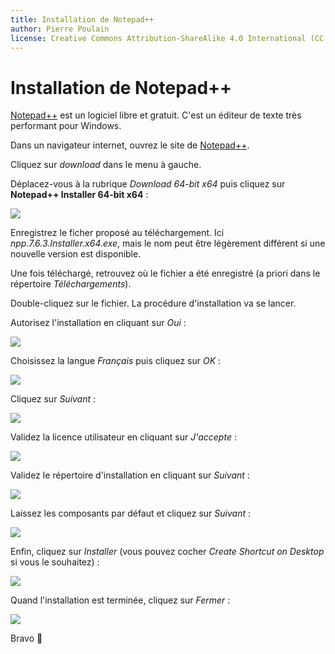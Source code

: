 ```yaml
---
title: Installation de Notepad++
author: Pierre Poulain
license: Creative Commons Attribution-ShareAlike 4.0 International (CC BY-SA 4.0)
---
```


# Installation de Notepad++

[Notepad++](https://notepad-plus-plus.org/fr/) est un logiciel libre et gratuit. C'est un éditeur de texte très performant pour Windows.

Dans un navigateur internet, ouvrez le site de [Notepad++](https://notepad-plus-plus.org/fr/).

Cliquez sur *download* dans le menu à gauche.

Déplacez-vous à la rubrique *Download 64-bit x64* puis cliquez sur **Notepad++ Installer 64-bit x64** :

![](img/npp_00.png)

Enregistrez le ficher proposé au téléchargement. Ici *npp.7.6.3.Installer.x64.exe*, mais le nom peut être légèrement différent si une nouvelle version est disponible.

Une fois téléchargé, retrouvez où le fichier a été enregistré (a priori dans le répertoire *Téléchargements*).

Double-cliquez sur le fichier. La procédure d'installation va se lancer.

Autorisez l'installation en cliquant sur *Oui* :

![](img/npp_01.png)

Choisissez la langue *Français* puis cliquez sur *OK* :

![](img/npp_02.png)

Cliquez sur *Suivant* :

![](img/npp_03.png)

Validez la licence utilisateur en cliquant sur *J'accepte* :

![](img/npp_04.png)

Validez le répertoire d'installation en cliquant sur *Suivant* :

![](img/npp_05.png)

Laissez les composants par défaut et cliquez sur *Suivant* :

![](img/npp_06.png)

Enfin, cliquez sur *Installer* (vous pouvez cocher *Create Shortcut on Desktop* si vous le souhaitez) :

![](img/npp_07.png)

Quand l'installation est terminée, cliquez sur *Fermer* :

![](img/npp_08.png)

Bravo 🎉
